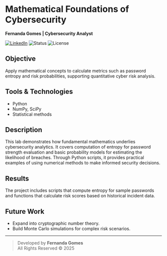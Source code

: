 # Mathematical Foundations of Cybersecurity

**Fernanda Gomes | Cybersecurity Analyst**

[![LinkedIn](https://img.shields.io/badge/LinkedIn-fgomescyber-blue)](https://www.linkedin.com/in/fgomescyber)
![Status](https://img.shields.io/badge/Status-Active-success)
![License](https://img.shields.io/badge/license-All%20Rights%20Reserved-red)

## Objective

Apply mathematical concepts to calculate metrics such as password entropy and risk probabilities, supporting quantitative cyber risk analysis.

## Tools & Technologies

- Python  
- NumPy, SciPy  
- Statistical methods

## Description

This lab demonstrates how fundamental mathematics underlies cybersecurity analytics. It covers computation of entropy for password strength evaluation and basic probability models for estimating the likelihood of breaches. Through Python scripts, it provides practical examples of using numerical methods to make informed security decisions.

## Results

The project includes scripts that compute entropy for sample passwords and functions that calculate risk scores based on historical incident data.

## Future Work

- Expand into cryptographic number theory.  
- Build Monte Carlo simulations for complex risk scenarios.

---

> Developed by **Fernanda Gomes**  
> All Rights Reserved © 2025
